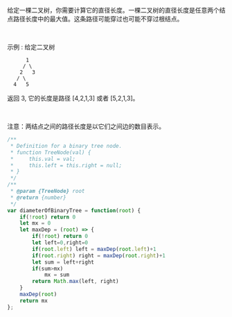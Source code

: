 给定一棵二叉树，你需要计算它的直径长度。一棵二叉树的直径长度是任意两个结点路径长度中的最大值。这条路径可能穿过也可能不穿过根结点。

 

示例 :
给定二叉树

          1
         / \
        2   3
       / \     
      4   5    
返回 3, 它的长度是路径 [4,2,1,3] 或者 [5,2,1,3]。

 

注意：两结点之间的路径长度是以它们之间边的数目表示。

```js
/**
 * Definition for a binary tree node.
 * function TreeNode(val) {
 *     this.val = val;
 *     this.left = this.right = null;
 * }
 */
/**
 * @param {TreeNode} root
 * @return {number}
 */
var diameterOfBinaryTree = function(root) {
    if(!root) return 0
    let mx = 0
    let maxDep = (root) => {
        if(!root) return 0
        let left=0,right=0
        if(root.left) left = maxDep(root.left)+1
        if(root.right) right = maxDep(root.right)+1
        let sum = left+right
        if(sum>mx)
            mx = sum
        return Math.max(left, right)
    }
    maxDep(root)
    return mx
};
```
